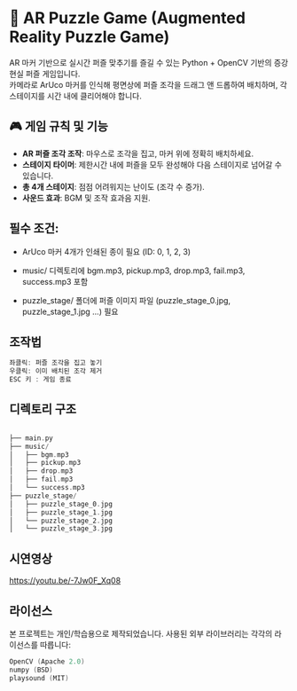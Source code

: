 # 🧩 AR Puzzle Game (Augmented Reality Puzzle Game)

AR 마커 기반으로 실시간 퍼즐 맞추기를 즐길 수 있는 Python + OpenCV 기반의 증강현실 퍼즐 게임입니다.  
카메라로 ArUco 마커를 인식해 평면상에 퍼즐 조각을 드래그 앤 드롭하여 배치하며, 각 스테이지를 시간 내에 클리어해야 합니다.

## 🎮 게임 규칙 및 기능

- **AR 퍼즐 조각 조작**: 마우스로 조각을 집고, 마커 위에 정확히 배치하세요.
- **스테이지 타이머**: 제한시간 내에 퍼즐을 모두 완성해야 다음 스테이지로 넘어갈 수 있습니다.
- **총 4개 스테이지**: 점점 어려워지는 난이도 (조각 수 증가).
- **사운드 효과**: BGM 및 조작 효과음 지원.

## 필수 조건:

- ArUco 마커 4개가 인쇄된 종이 필요 (ID: 0, 1, 2, 3)

- music/ 디렉토리에 bgm.mp3, pickup.mp3, drop.mp3, fail.mp3, success.mp3 포함

- puzzle_stage/ 폴더에 퍼즐 이미지 파일 (puzzle_stage_0.jpg, puzzle_stage_1.jpg ...) 필요

## 조작법
```c
좌클릭: 퍼즐 조각을 집고 놓기
우클릭: 이미 배치된 조각 제거
ESC 키 : 게임 종료
```

## 디렉토리 구조
```c

├── main.py
├── music/
│   ├── bgm.mp3
│   ├── pickup.mp3
│   ├── drop.mp3
│   ├── fail.mp3
│   └── success.mp3
├── puzzle_stage/
│   ├── puzzle_stage_0.jpg
│   ├── puzzle_stage_1.jpg
│   └── puzzle_stage_2.jpg
│   └── puzzle_stage_3.jpg
```

## 시연영상
https://youtu.be/-7Jw0F_Xq08


## 라이선스
본 프로젝트는 개인/학습용으로 제작되었습니다.
사용된 외부 라이브러리는 각각의 라이선스를 따릅니다:
```c
OpenCV (Apache 2.0)
numpy (BSD)
playsound (MIT)
```